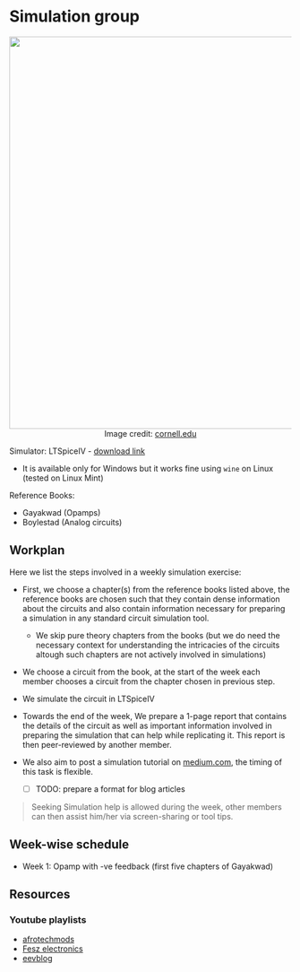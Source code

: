 # Simulation group

<p align="center">
  <img src="https://user-images.githubusercontent.com/22986666/129444178-6587decc-9d6e-4308-90fb-eaca528513e1.png" width="700px">
   <br>
  Image credit: <a href="https://people.ece.cornell.edu/land/courses/ece1810/LTspice/">cornell.edu</a>
</p>

Simulator: LTSpiceIV - [download link](http://ltspice.linear-tech.com/software/LTspiceIV.exe)
   * It is available only for Windows but it works fine using `wine` on Linux (tested on Linux Mint)

Reference Books:
   * Gayakwad (Opamps)
   * Boylestad (Analog circuits)

## Workplan

Here we list the steps involved in a weekly simulation exercise:

* First, we choose a chapter(s) from the reference books listed above, the reference books are chosen such that they contain dense information about the circuits and also contain information necessary for preparing a simulation in any standard circuit simulation tool.
    * We skip pure theory chapters from the books (but we do need the necessary context for understanding the intricacies of the circuits altough such chapters are not actively involved in simulations)
* We choose a circuit from the book, at the start of the week each member chooses a circuit from the chapter chosen in previous step.
* We simulate the circuit in LTSpiceIV
* Towards the end of the week, We prepare a 1-page report that contains the details of the circuit as well as important information involved in preparing the simulation that can help while replicating it. This report is then peer-reviewed by another member.

* We also aim to post a simulation tutorial on [medium.com](https://medium.com), the timing of this task is flexible.
    * [ ] TODO: prepare a format for blog articles

> Seeking Simulation help is allowed during the week, other members can then assist him/her via screen-sharing or tool tips.

## Week-wise schedule

* Week 1: Opamp with -ve feedback (first five chapters of Gayakwad)

## Resources

### Youtube playlists

* [afrotechmods](https://www.youtube.com/playlist?list=PLB83D613334919AE6)
* [Fesz electronics](https://www.youtube.com/playlist?list=PLT84nve2j1g_wgGcm0Bv3K4RSl2Jdjsey)
* [eevblog](https://www.youtube.com/watch?v=FEGT5dUpdrc)
